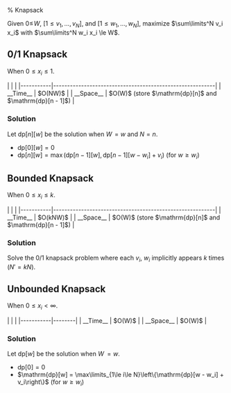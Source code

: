 % Knapsack

Given $0 \le\!W$, $[1 \le v_1, \dots, v_N]$, and $[1 \le w_1, \dots, w_N]$, maximize $\sum\limits^N v_i x_i$ with $\sum\limits^N w_i x_i \le W$.

## 0/1 Knapsack

When $0 \le x_i \le 1$.

<div class="no-stretch">
|           |                                                          |
|-----------|----------------------------------------------------------|
| __Time__  | $O(NW)$                                                  |
| __Space__ | $O(W)$ (store $\mathrm{dp}[n]$ and $\mathrm{dp}[n - 1]$) |
</div>

### Solution

Let $\mathrm{dp}[n][w]$ be the solution when $W\!= w$ and $N = n$.

- $\mathrm{dp}[0][w] = 0$
- $\mathrm{dp}[n][w] = \max\left(\mathrm{dp}[n - 1][w],\, \mathrm{dp}[n - 1][w - w_i] + v_i\right)$ (for $w \ge w_i$)

## Bounded Knapsack

When $0 \le x_i \le k$.

<div class="no-stretch">
|           |                                                          |
|-----------|----------------------------------------------------------|
| __Time__  | $O(kNW)$                                                 |
| __Space__ | $O(W)$ (store $\mathrm{dp}[n]$ and $\mathrm{dp}[n - 1]$) |
</div>

### Solution

Solve the 0/1 knapsack problem where each $v_i$, $w_i$ implicitly appears $k$ times ($N' = kN$).

## Unbounded Knapsack

When $0 \le x_i < \infty$.

<div class="no-stretch">
|           |        |
|-----------|--------|
| __Time__  | $O(W)$ |
| __Space__ | $O(W)$ |
</div>

### Solution

Let $\mathrm{dp}[w]$ be the solution when $W\!\!= w$.

- $\mathrm{dp}[0] = 0$
- $\mathrm{dp}[w] = \max\limits_{1\le i\le N}\left\{\mathrm{dp}[w - w_i] + v_i\right\}$ (for $w \ge w_i$)

